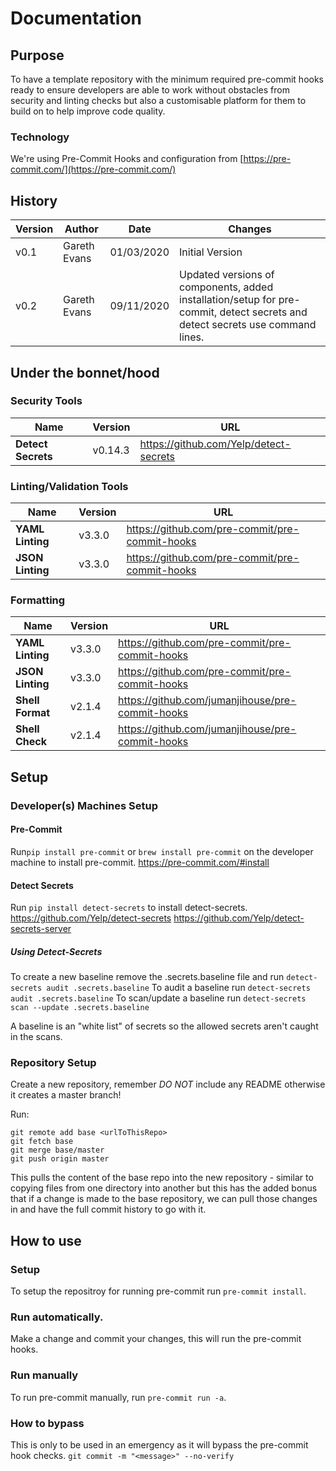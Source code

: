 # Documentation

## Purpose

To have a template repository with the minimum required pre-commit hooks ready to ensure developers are able to work without obstacles from security and linting checks but also a customisable platform for them to build on to help improve code quality.

### Technology
We're using Pre-Commit Hooks and configuration from [https://pre-commit.com/](https://pre-commit.com/)

## History

|Version                |Author                          |Date|Changes
|----------------|-------------------------------|-----------------------------|-----------------------------|
|v0.1|Gareth Evans|01/03/2020|Initial Version
|v0.2|Gareth Evans|09/11/2020|Updated versions of components, added installation/setup for pre-commit, detect secrets and detect secrets use command lines.

## Under the bonnet/hood

### Security Tools
|Name                |Version                          |URL                         |
|----------------|-------------------------------|-----------------------------|
|**Detect Secrets**|v0.14.3            |https://github.com/Yelp/detect-secrets|

### Linting/Validation Tools
|Name                |Version                          |URL                         |
|----------------|-------------------------------|-----------------------------|
|**YAML Linting**|v3.3.0            |https://github.com/pre-commit/pre-commit-hooks
|**JSON Linting**|v3.3.0           |https://github.com/pre-commit/pre-commit-hooks

### Formatting
|Name                |Version                          |URL                         |
|----------------|-------------------------------|-----------------------------|
|**YAML Linting**|v3.3.0            |https://github.com/pre-commit/pre-commit-hooks
|**JSON Linting**|v3.3.0           |https://github.com/pre-commit/pre-commit-hooks
|**Shell Format**|v2.1.4           |https://github.com/jumanjihouse/pre-commit-hooks
|**Shell Check**|v2.1.4           |https://github.com/jumanjihouse/pre-commit-hooks

## Setup

### Developer(s) Machines Setup

#### Pre-Commit
Run```pip install pre-commit``` or ```brew install pre-commit``` on the developer machine to install pre-commit.
https://pre-commit.com/#install

#### Detect Secrets
Run ```pip install detect-secrets``` to install detect-secrets.
https://github.com/Yelp/detect-secrets
https://github.com/Yelp/detect-secrets-server

##### Using Detect-Secrets
To create a new baseline remove the .secrets.baseline file and run ```detect-secrets audit .secrets.baseline```
To audit a baseline run ```detect-secrets audit .secrets.baseline```
To scan/update a baseline run ```detect-secrets scan --update .secrets.baseline```

A baseline is an "white list" of secrets so the allowed secrets aren't caught in the scans.

### Repository Setup
Create a new repository, remember *DO NOT* include any README otherwise it creates a master branch!

Run:
```
git remote add base <urlToThisRepo>
git fetch base
git merge base/master
git push origin master
```

This pulls the content of the base repo into the new repository - similar to copying files from one directory into another but this has the added bonus that if a change is made to the base repository, we can pull those changes in and have the full commit history to go with it.

## How to use

### Setup
To setup the repositroy for running pre-commit run ```pre-commit install```.

### Run automatically.
Make a change and commit your changes, this will run the pre-commit hooks.

### Run manually
To run pre-commit manually, run ```pre-commit run -a```.

### How to bypass
This is only to be used in an emergency as it will bypass the pre-commit hook checks.
```git commit -m "<message>" --no-verify```
